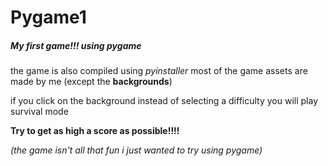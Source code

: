 # Pygame1
##### **My first game!!!** using *pygame*
the game is also compiled using *pyinstaller*
most of the game assets are made by me (except the **backgrounds**)

if you click on the background instead of selecting a difficulty you will play survival mode

**Try to get as high a score as possible!!!!**

*(the game isn't all that fun i just wanted to try using pygame)*
